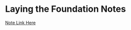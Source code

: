 # Laying the Foundation Notes

[Note Link Here](https://www.notion.so/Laying-the-React-Foundation-eac6bfcb8138479d8b277866e2db48ef?pvs=4)